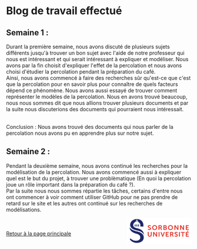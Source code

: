 # Blog de travail effectué

## Semaine 1 :

Durant la première semaine, nous avons discuté de plusieurs sujets différents jusqu'à trouver un bon sujet avec l'aide de notre professeur qui nous est intéressant et qui serait intéressant à expliquer et modéliser. Nous avons par la fin choisit d'expliquer l'effet de la percolation et nous avons choisi d'étudier la percolation pendant la préparation du café.<br>
Ainsi, nous avons commencé à faire des recherches sûr qu'est-ce que c'est que la percolation pour en savoir plus pour connaître de quels facteurs dépend ce phénomène. Nous avons aussi essayé de trouver comment représenter le modèles de la percolation. Nous en avons trouvé beaucoup, nous nous sommes dit que nous allions trouver plusieurs documents et par la suite nous discuterions des documents qui pourraient nous intéressait.<br><br>

Conclusion : Nous avons trouvé des documents qui nous parler de la percolation nous avons pu en apprendre plus sur notre sujet.


## Semaine 2 :

Pendant la deuxième semaine, nous avons continué les recherches pour la modélisation de la percolation. Nous avons commencé aussi à expliquer quel est le but du projet, à trouver une problèmatique (En quoi la percolation joue un rôle important dans la préparation du café ?).<br>
Par la suite nous nous sommes répartie les tâches, certains d'entre nous ont commencer à voir comment utiliser GitHub pour ne pas prendre de retard sur le site et les autres ont continué sur les recherches de modélisations.<br>










<a href = "https://www.sorbonne-universite.fr/">
  <img align = "right" src = "./image/logo_su.png" alt = "logo sorbonne université" width = "175">
</a>

<br><br>
<a href="index.html"> Retour à la page principale </a>
